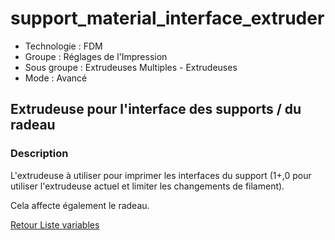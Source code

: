 # support_material_interface_extruder

* Technologie : FDM
* Groupe : Réglages de l'Impression
* Sous groupe : Extrudeuses Multiples - Extrudeuses
* Mode : Avancé

## Extrudeuse pour l'interface des supports / du radeau

### Description

L'extrudeuse à utiliser pour imprimer les interfaces du support (1+,0 pour utiliser l'extrudeuse actuel et limiter les changements de filament). 

Cela affecte également le radeau.

[Retour Liste variables](variable_list.md)